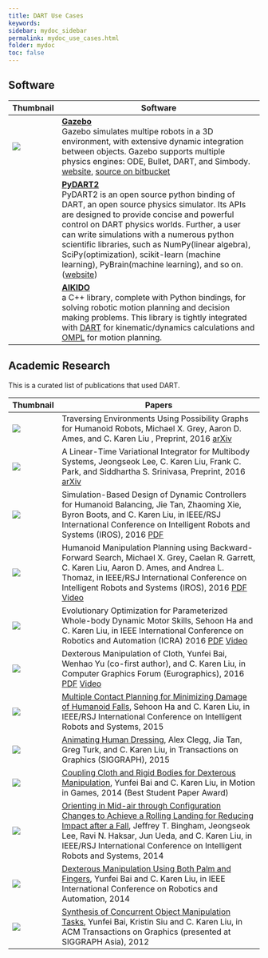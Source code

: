 ```yaml
---
title: DART Use Cases
keywords: 
sidebar: mydoc_sidebar
permalink: mydoc_use_cases.html
folder: mydoc
toc: false
---
```


## Software

| Thumbnail | Software |
|-----------|--------|
| <img src="http://www.gazebosim.org/assets/logos/gazebo_vert_pos_small-cae32db40df918570d1c43f1fccf1aa6.png"> | **[Gazebo](http://www.gazebosim.org/)** <br> Gazebo simulates multipe robots in a 3D environment, with extensive dynamic integration between objects. Gazebo supports multiple physics engines: ODE, Bullet, DART, and Simbody. [website](http://www.gazebosim.org/), [source on bitbucket](https://bitbucket.org/osrf/gazebo) |
|  | **[PyDART2](https://github.com/sehoonha/pydart2)** <br> PyDART2 is an open source python binding of DART, an open source physics simulator. Its APIs are designed to provide concise and powerful control on DART physics worlds. Further, a user can write simulations with a numerous python scientific libraries, such as NumPy(linear algebra), SciPy(optimization), scikit-learn (machine learning), PyBrain(machine learning), and so on. ([website](http://pydart2.readthedocs.io/)) |
|  | **[AIKIDO](https://github.com/personalrobotics/aikido)** <br> a C++ library, complete with Python bindings, for solving robotic motion planning and decision making problems. This library is tightly integrated with [DART](http://dartsim.github.io/) for kinematic/dynamics calculations and [OMPL](http://ompl.kavrakilab.org/) for motion planning. |

## Academic Research

This is a curated list of publications that used DART.

| Thumbnail | Papers |
|-----------|--------|
| <img src="https://dartsim.github.io/images/use_cases/2016_traversing.jpg"/> | Traversing Environments Using Possibility Graphs for Humanoid Robots, Michael X. Grey, Aaron D. Ames, and C. Karen Liu , Preprint, 2016 [arXiv](https://arxiv.org/abs/1608.03845) |
| <img src="https://dartsim.github.io/images/use_cases/2016_a_linear.jpg"/> | A Linear-Time Variational Integrator for Multibody Systems, Jeongseok Lee, C. Karen Liu, Frank C. Park, and Siddhartha S. Srinivasa, Preprint, 2016 [arXiv](https://arxiv.org/abs/1609.02898) |
| <img src="https://dartsim.github.io/images/use_cases/2016_simulation.png"/> | Simulation-Based Design of Dynamic Controllers for Humanoid Balancing, Jie Tan, Zhaoming Xie, Byron Boots, and C. Karen Liu, in IEEE/RSJ International Conference on Intelligent Robots and Systems (IROS), 2016 [PDF](http://www.cc.gatech.edu/~bboots3/files/Simulation_based_design.pdf) |
| <img src="https://dartsim.github.io/images/use_cases/2016_humanoid.jpg"/> | Humanoid Manipulation Planning using Backward-Forward Search, Michael X. Grey, Caelan R. Garrett, C. Karen Liu, Aaron D. Ames, and Andrea L. Thomaz, in IEEE/RSJ International Conference on Intelligent Robots and Systems (IROS), 2016 [PDF](http://www.cc.gatech.edu/graphics/projects/Grey/humanoid_hbf_iros2016.pdf) [Video](http://www.cc.gatech.edu/graphics/projects/Grey/iros2016_humanoid_hbf.mp4) |
| <img src="https://dartsim.github.io/images/use_cases/2016_evolutionary.jpg"/> | Evolutionary Optimization for Parameterized Whole-body Dynamic Motor Skills, Sehoon Ha and C. Karen Liu, in IEEE International Conference on Robotics and Automation (ICRA) 2016 [PDF](http://sehoonha.com/projects/ha2016eop/2016_optskill.pdf) [Video](https://youtu.be/vomyRgVj21w) |
| <img src="https://dartsim.github.io/images/use_cases/2016_dexterous.jpg"/> | Dexterous Manipulation of Cloth, Yunfei Bai, Wenhao Yu (co-first author), and C. Karen Liu, in Computer Graphics Forum (Eurographics), 2016 [PDF](http://www.cc.gatech.edu/~ybai30/cloth_manipulation/paper_cloth_manipulation.pdf) [Video](https://youtu.be/_H_PlIvL3-k) |
| <img src="https://dartsim.github.io/images/use_cases/2015_multiple.jpg"/>  | [Multiple Contact Planning for Minimizing Damage of Humanoid Falls](http://www.cc.gatech.edu/~sha9/projects/ha2015mcs/index.html), Sehoon Ha and C. Karen Liu, in IEEE/RSJ International Conference on Intelligent Robots and Systems, 2015 |
| <img src="https://dartsim.github.io/images/use_cases/2015_animating.jpg"/>  | [Animating Human Dressing](http://www.cc.gatech.edu/~aclegg3/projects/AnimatingHumanDressing.html), Alex Clegg, Jia Tan, Greg Turk, and C. Karen Liu, in Transactions on Graphics (SIGGRAPH), 2015 |
| <img src="https://dartsim.github.io/images/use_cases/2014_coupling.jpg"/>  | [Coupling Cloth and Rigid Bodies for Dexterous Manipulation](http://www.cc.gatech.edu/~ybai30/cloth/paper_cloth.pdf), Yunfei Bai and C. Karen Liu, in Motion in Games, 2014 (Best Student Paper Award) |
| <img src="https://dartsim.github.io/images/use_cases/2014_orienting.png"/>  | [Orienting in Mid-air through Configuration Changes to Achieve a Rolling Landing for Reducing Impact after a Fall](http://www.cc.gatech.edu/~karenliu/bingham_inertiabot_IROS2014.pdf), Jeffrey T. Bingham, Jeongseok Lee, Ravi N. Haksar, Jun Ueda, and C. Karen Liu, in IEEE/RSJ International Conference on Intelligent Robots and Systems, 2014 |
| <img src="https://dartsim.github.io/images/use_cases/2014_dexterous.jpg"/> | [Dexterous Manipulation Using Both Palm and Fingers](http://www.cc.gatech.edu/~ybai30/hand/hand.html), Yunfei Bai and C. Karen Liu, in IEEE International Conference on Robotics and Automation, 2014 |
| <img src="https://dartsim.github.io/images/use_cases/2012_synthesis.jpg"/> | [Synthesis of Concurrent Object Manipulation Tasks](http://www.cc.gatech.edu/~ybai30/multitask/multitask.html), Yunfei Bai, Kristin Siu and C. Karen Liu, in ACM Transactions on Graphics (presented at SIGGRAPH Asia), 2012 |



